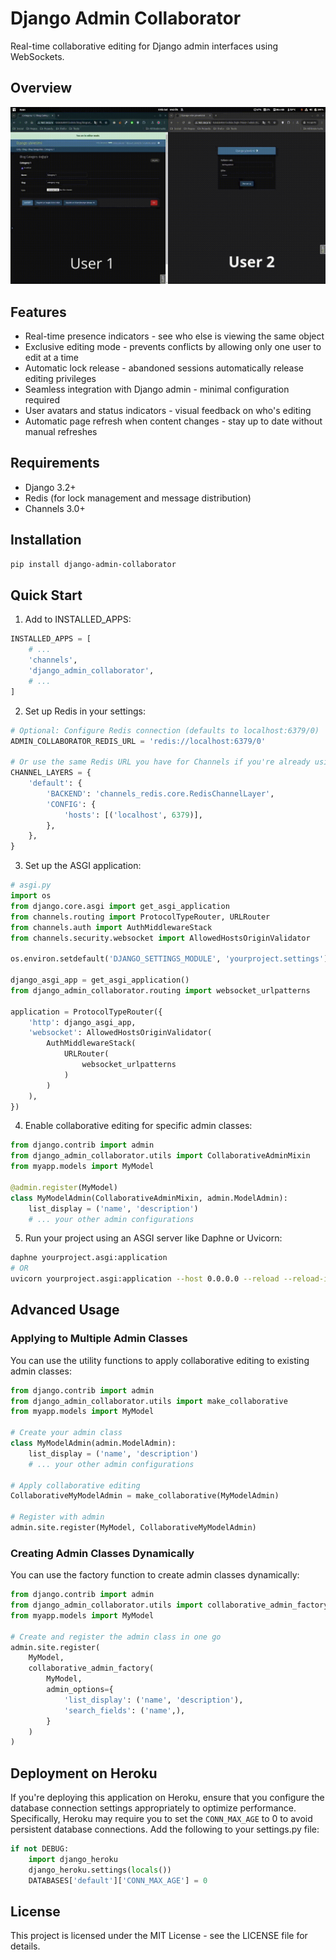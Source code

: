 # Django Admin Collaborator

Real-time collaborative editing for Django admin interfaces using WebSockets.

## Overview
![Demo](https://raw.githubusercontent.com/Brktrlw/django-admin-collaborator/refs/heads/main/screenshots/demo.gif)

## Features

- Real-time presence indicators - see who else is viewing the same object
- Exclusive editing mode - prevents conflicts by allowing only one user to edit at a time
- Automatic lock release - abandoned sessions automatically release editing privileges
- Seamless integration with Django admin - minimal configuration required
- User avatars and status indicators - visual feedback on who's editing
- Automatic page refresh when content changes - stay up to date without manual refreshes

## Requirements

- Django 3.2+
- Redis (for lock management and message distribution)
- Channels 3.0+

## Installation

```bash
pip install django-admin-collaborator
```

## Quick Start

1. Add to INSTALLED_APPS:

```python
INSTALLED_APPS = [
    # ...
    'channels',
    'django_admin_collaborator',
    # ...
]
```

2. Set up Redis in your settings:

```python
# Optional: Configure Redis connection (defaults to localhost:6379/0)
ADMIN_COLLABORATOR_REDIS_URL = 'redis://localhost:6379/0'

# Or use the same Redis URL you have for Channels if you're already using it
CHANNEL_LAYERS = {
    'default': {
        'BACKEND': 'channels_redis.core.RedisChannelLayer',
        'CONFIG': {
            'hosts': [('localhost', 6379)],
        },
    },
}
```

3. Set up the ASGI application:

```python
# asgi.py
import os
from django.core.asgi import get_asgi_application
from channels.routing import ProtocolTypeRouter, URLRouter
from channels.auth import AuthMiddlewareStack
from channels.security.websocket import AllowedHostsOriginValidator

os.environ.setdefault('DJANGO_SETTINGS_MODULE', 'yourproject.settings')

django_asgi_app = get_asgi_application()
from django_admin_collaborator.routing import websocket_urlpatterns

application = ProtocolTypeRouter({
    'http': django_asgi_app,
    'websocket': AllowedHostsOriginValidator(
        AuthMiddlewareStack(
            URLRouter(
                websocket_urlpatterns
            )
        )
    ),
})
```

4. Enable collaborative editing for specific admin classes:

```python
from django.contrib import admin
from django_admin_collaborator.utils import CollaborativeAdminMixin
from myapp.models import MyModel

@admin.register(MyModel)
class MyModelAdmin(CollaborativeAdminMixin, admin.ModelAdmin):
    list_display = ('name', 'description')
    # ... your other admin configurations
```

5. Run your project using an ASGI server like Daphne or Uvicorn:

```bash
daphne yourproject.asgi:application
# OR
uvicorn yourproject.asgi:application --host 0.0.0.0 --reload --reload-include '*.html'
```

## Advanced Usage

### Applying to Multiple Admin Classes

You can use the utility functions to apply collaborative editing to existing admin classes:

```python
from django.contrib import admin
from django_admin_collaborator.utils import make_collaborative
from myapp.models import MyModel

# Create your admin class
class MyModelAdmin(admin.ModelAdmin):
    list_display = ('name', 'description')
    # ... your other admin configurations

# Apply collaborative editing
CollaborativeMyModelAdmin = make_collaborative(MyModelAdmin)

# Register with admin
admin.site.register(MyModel, CollaborativeMyModelAdmin)
```

### Creating Admin Classes Dynamically

You can use the factory function to create admin classes dynamically:

```python
from django.contrib import admin
from django_admin_collaborator.utils import collaborative_admin_factory
from myapp.models import MyModel

# Create and register the admin class in one go
admin.site.register(
    MyModel, 
    collaborative_admin_factory(
        MyModel, 
        admin_options={
            'list_display': ('name', 'description'),
            'search_fields': ('name',),
        }
    )
)
```

## Deployment on Heroku
If you're deploying this application on Heroku, ensure that you configure the database connection settings appropriately to optimize performance. Specifically, Heroku may require you to set the `CONN_MAX_AGE` to 0 to avoid persistent database connections.
Add the following to your settings.py file:
```python
if not DEBUG:
    import django_heroku
    django_heroku.settings(locals())
    DATABASES['default']['CONN_MAX_AGE'] = 0
```

## License
This project is licensed under the MIT License - see the LICENSE file for details.